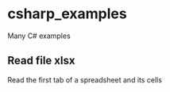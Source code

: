 # csharp_examples
  Many C# examples

## Read file xlsx
  Read the first tab of a spreadsheet and its cells
